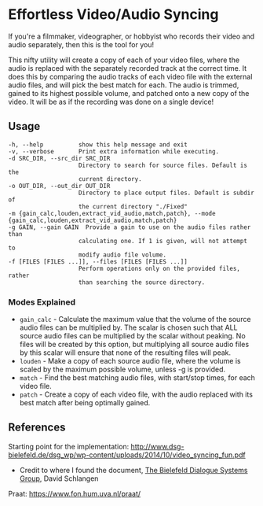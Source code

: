 # Effortless Video/Audio Syncing
If you're a filmmaker, videographer, or hobbyist who records their video and audio separately, then this is the tool for you!

This nifty utility will create a copy of each of your video files, where the audio is replaced with the separately recorded track at the correct time.
It does this by comparing the audio tracks of each video file with the external audio files, and will pick the best match for each.
The audio is trimmed, gained to its highest possible volume, and patched onto a new copy of the video.
It will be as if the recording was done on a single device!

## Usage
```
-h, --help          show this help message and exit
-v, --verbose       Print extra information while executing.
-d SRC_DIR, --src_dir SRC_DIR
                    Directory to search for source files. Default is the
                    current directory.
-o OUT_DIR, --out_dir OUT_DIR
                    Directory to place output files. Default is subdir of
                    the current directory "./Fixed"
-m {gain_calc,louden,extract_vid_audio,match,patch}, --mode {gain_calc,louden,extract_vid_audio,match,patch}
-g GAIN, --gain GAIN  Provide a gain to use on the audio files rather than
                    calculating one. If 1 is given, will not attempt to
                    modify audio file volume.
-f [FILES [FILES ...]], --files [FILES [FILES ...]]
                    Perform operations only on the provided files, rather
                    than searching the source directory.
```
### Modes Explained
- `gain_calc` - Calculate the maximum value that the volume of the source audio files can be multiplied by.
The scalar is chosen such that ALL source audio files can be multiplied by the scalar without peaking.
No files will be created by this option, but multiplying all source audio files by this scalar will ensure that none of the resulting files will peak.
- `louden` - Make a copy of each source audio file, where the volume is scaled by the maximum possible volume, unless -g is provided.
- `match` - Find the best matching audio files, with start/stop times, for each video file.
- `patch` - Create a copy of each video file, with the audio replaced with its best match after being optimally gained.

## References
Starting point for the implementation: http://www.dsg-bielefeld.de/dsg_wp/wp-content/uploads/2014/10/video_syncing_fun.pdf
- Credit to where I found the document, [The Bielefeld Dialogue Systems Group](http://www.dsg-bielefeld.de/dsg_wp/), David Schlangen

Praat: https://www.fon.hum.uva.nl/praat/
